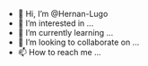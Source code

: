 - 👋 Hi, I’m @Hernan-Lugo
- 👀 I’m interested in ...
- 🌱 I’m currently learning ...
- 💞️ I’m looking to collaborate on ...
- 📫 How to reach me ...

<!---
Hernan-Lugo/Hernan-Lugo is a ✨ special ✨ repository because its `README.md` (this file) appears on your GitHub profile.
You can click the Preview link to take a look at your changes.
--->
